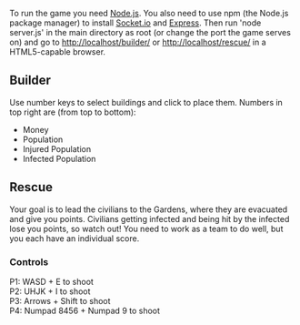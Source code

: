 To run the game you need [Node.js](http://nodejs.org/). You also need to use npm (the Node.js package manager) to install
[Socket.io](http://socket.io/) and [Express](http://expressjs.com/). Then run 'node server.js' in the main directory as
root (or change the port the game serves on) and go to [http://localhost/builder/](http://localhost/builder/) or 
[http://localhost/rescue/](http://localhost/rescue/) in a HTML5-capable browser.

Builder
-------
Use number keys to select buildings and click to place them.
Numbers in top right are (from top to bottom):

* Money
* Population
* Injured Population
* Infected Population

Rescue
------
Your goal is to lead the civilians to the Gardens, where they are evacuated and give you points. Civilians getting infected
and being hit by the infected lose you points, so watch out! You need to work as a team to do well, but you each have an
individual score.

### Controls
P1: WASD + E to shoot  
P2: UHJK + I to shoot  
P3: Arrows + Shift to shoot  
P4: Numpad 8456 + Numpad 9 to shoot  